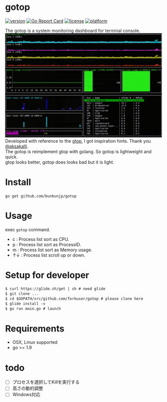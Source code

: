 # gotop
[![version](https://img.shields.io/badge/version-v1.0.0-orange.svg)](https://github.com/bunbunjp/gotop/releases/tag/v1.0.0)
[![Go Report Card](https://goreportcard.com/badge/github.com/bunbunjp/gotop)](https://goreportcard.com/report/github.com/bunbunjp/gotop)
[![license](https://img.shields.io/badge/license-MIT-blue.svg)](https://github.com/bunbunjp/gotop/blob/master/LICENSE)
[![platform](https://img.shields.io/badge/platform-linux_64%20%7C%20OSX_64-lightgray.svg)]()

The gotop is a system monitoring dashboard for terminal console.   
![](./gotop_movie.gif)   
Developed with reference to the [gtop](https://github.com/aksakalli/gtop), I got inspiration hints. Thank you [@aksakalli](https://github.com/aksakalli).   
The gotop is reimplement gtop with golang. So gotop is lightweight and quick.   
gtop looks better, gotop does looks bad but it is light.   


# Install
```shell
go get github.com/bunbunjp/gotop
```

# Usage
exec `gotop` command.
- c : Process list sort as CPU.
- p : Process list sort as ProcessID.
- m : Process list sort as Memory usage.
- ↑↓ : Process list scroll up or down.

# Setup for developer
```shell
$ curl https://glide.sh/get | sh # need glide
$ git clone ...
$ cd $GOPATH/src/github.com/forkuser/gotop # please clone here
$ glide install -v
$ go run main.go # launch
```

# Requirements
- OSX, Linux supported
- go >= 1.9


# todo
- [ ] プロセスを選択してKillを実行する
- [ ] 高さの動的調整
- [ ] Windows対応
